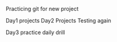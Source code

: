 Practicing git for new project

Day1 projects
Day2 Projects
Testing again

Day3 practice daily drill